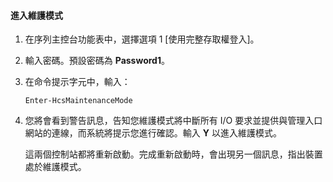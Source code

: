 

#### 進入維護模式

1. 在序列主控台功能表中，選擇選項 1 [使用完整存取權登入]。

2. 輸入密碼。預設密碼為 **Password1**。

3. 在命令提示字元中，輸入：

     `Enter-HcsMaintenanceMode`

4. 您將會看到警告訊息，告知您維護模式將中斷所有 I/O 要求並提供與管理入口網站的連線，而系統將提示您進行確認。輸入 **Y** 以進入維護模式。

    這兩個控制站都將重新啟動。完成重新啟動時，會出現另一個訊息，指出裝置處於維護模式。

<!---HONumber=July15_HO2-->